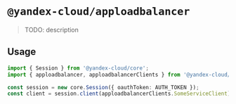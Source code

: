 # `@yandex-cloud/apploadbalancer`

> TODO: description

## Usage

```ts
import { Session } from '@yandex-cloud/core';
import { apploadbalancer, apploadbalancerClients } from '@yandex-cloud/apploadbalancer';

const session = new core.Session({ oauthToken: AUTH_TOKEN });
const client = session.client(apploadbalancerClients.SomeServiceClient);

```
